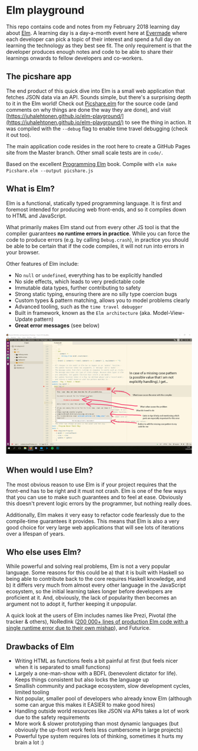 # Elm playground

This repo contains code and notes from my February 2018 learning day about [Elm](http://elm-lang.org/). A learning day is a day-a-month event here at [Evermade](https://www.evermade.fi) where each developer can pick a topic of their interest and spend a full day on learning the technology as they best see fit. The only requirement is that the developer produces enough notes and code to be able to share their learnings onwards to fellow developers and co-workers.

## The picshare app

The end product of this quick dive into Elm is a small web application that fetches JSON data via an API. Sounds simple, but there's a surprising depth to it in the Elm world! Check out [Picshare.elm](Picshare.elm) for the source code (and comments on why things are done the way they are done), and visit [https://juhalehtonen.github.io/elm-playground/](https://juhalehtonen.github.io/elm-playground/) to see the thing in action. It was compiled with the `--debug` flag to enable time travel debugging (check it out too).

The main application code resides in the root here to create a GitHub Pages site from the Master branch. Other small scale tests are in `code/`.

Based on the excellent [Programming Elm](https://pragprog.com/book/jfelm/programming-elm) book. Compile with `elm make Picshare.elm --output picshare.js`

## What is Elm?

Elm is a functional, statically typed programming language. It is first and foremost intended for producing web front-ends, and so it compiles down to HTML and JavaScript.

What primarily makes Elm stand out from every other JS tool is that the compiler guarantees **no runtime errors in practice**. While you can force the code to produce errors (e.g. by calling `Debug.crash`), in practice you should be able to be certain that if the code compiles, it will not run into errors in your browser.

Other features of Elm include:
- No `null` or `undefined`, everything has to be explicitly handled
- No side effects, which leads to very predictable code
- Immutable data types, further contributing to safety
- Strong static typing, ensuring there are no silly type coercion bugs
- Custom types & pattern matching, allows you to model problems clearly
- Advanced tooling, such as the `time travel debugger`
- Built in framework, known as the `Elm architecture` (aka. Model-View-Update pattern)
- **Great error messages** (see below)

![ErrorMessages](images/error_msgs.png)

## When would I use Elm?

The most obvious reason to use Elm is if your project requires that the front-end has to be right and it must not crash. Elm is one of the few ways that you can use to make such guarantees and to feel at ease. Obviously this doesn't prevent logic errors by the programmer, but nothing really does.

Additionally, Elm makes it very easy to refactor code fearlessly due to the compile-time guarantees it provides. This means that Elm is also a very good choice for very large web applications that will see lots of iterations over a lifespan of years.

## Who else uses Elm?

While powerful and solving real problems, Elm is not a very popular language. Some reasons for this could be a) that it is built with Haskell so being able to contribute back to the core requires Haskell knowledge, and b) it differs very much from almost every other language in the JavaScript ecosystem, so the initial learning takes longer before developers are proficient at it. And, obviously, the lack of popularity then becomes an argument not to adopt it, further keeping it unpopular.

A quick look at the users of Elm includes names like Prezi, Pivotal (the tracker & others), NoRedInk ([200 000+ lines of production Elm code with a single runtime error due to their own mishap](https://twitter.com/rtfeldman/status/961051166783213570)), and Futurice.

## Drawbacks of Elm

- Writing HTML as functions feels a bit painful at first (but feels nicer when it is separated to small functions)
- Largely a one-man-show with a BDFL (benevolent dictator for life). Keeps things consistent but also locks the language up
- Smallish community and package ecosystem, slow development cycles, limited tooling
- Not popular, smaller pool of developers who already know Elm (although some can argue this makes it EASIER to make good hires)
- Handling outside world resources like JSON via APIs takes a lot of work due to the safety requirements
- More work & slower prototyping than most dynamic languages (but obviously the up-front work feels less cumbersome in large projects)
- Powerful type system requires lots of thinking, sometimes it hurts my brain a lot :)
